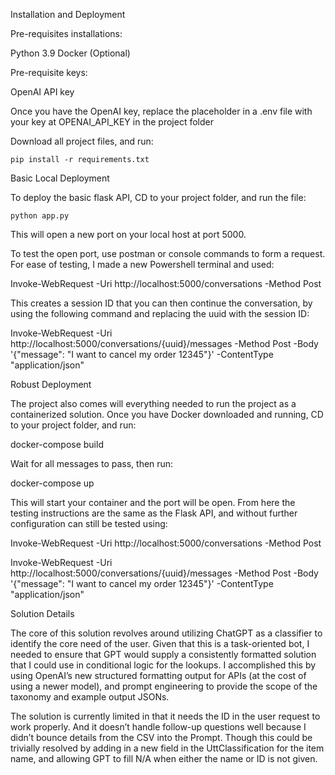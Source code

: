 Installation and Deployment

Pre-requisites installations:

Python 3.9
Docker (Optional)

Pre-requisite keys:
	
OpenAI API key

Once you have the OpenAI key, replace the placeholder in a .env file with your key at OPENAI_API_KEY in the project folder


Download all project files, and run:

	pip install -r requirements.txt


Basic Local Deployment

To deploy the basic flask API, CD to your project folder, and run the file:

	python app.py

This will open a new port on your local host at port 5000.

To test the open port, use postman or console commands to form a request. For ease of testing, I made a new Powershell terminal and used:

Invoke-WebRequest -Uri http://localhost:5000/conversations -Method Post

This creates a session ID that you can then continue the conversation, by using the following command and replacing the uuid with the session ID:

Invoke-WebRequest -Uri http://localhost:5000/conversations/{uuid}/messages -Method Post -Body '{"message": "I want to cancel my order 12345"}' -ContentType "application/json"





Robust Deployment

The project also comes will everything needed to run the project as a containerized solution. Once you have Docker downloaded and running, CD to your project folder, and run:

docker-compose build

Wait for all messages to pass, then run:

docker-compose up

This will start your container and the port will be open. From here the testing instructions are the same as the Flask API, and without further configuration can still be tested using:

Invoke-WebRequest -Uri http://localhost:5000/conversations -Method Post

Invoke-WebRequest -Uri http://localhost:5000/conversations/{uuid}/messages -Method Post -Body '{"message": "I want to cancel my order 12345"}' -ContentType "application/json"



Solution Details

The core of this solution revolves around utilizing ChatGPT as a classifier to identify the core need of the user. Given that this is a task-oriented bot, I needed to ensure that GPT would supply a consistently formatted solution that I could use in conditional logic for the lookups. I accomplished this by using OpenAI’s new structured formatting output for APIs (at the cost of using a newer model), and prompt engineering to provide the scope of the taxonomy and example output JSONs.

The solution is currently limited in that it needs the ID in the user request to work properly. And it doesn’t handle follow-up questions well because I didn’t bounce details from the CSV into the Prompt. Though this could be trivially resolved by adding in a new field in the UttClassification for the item name, and allowing GPT to fill N/A when either the name or ID is not given.
